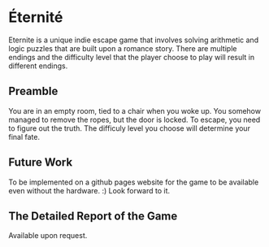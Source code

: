 # Éternité
Eternite is a unique indie escape game that involves solving arithmetic and logic puzzles that are built upon a romance story. There are multiple endings and the difficulty level that the player choose to play will result in different endings.

## Preamble
You are in an empty room, tied to a chair when you woke up.
You somehow managed to remove the ropes, but the door is locked.
To escape, you need to figure out the truth. 
The difficuly level you choose will determine your final fate.

## Future Work
To be implemented on a github pages website for the game to be available even without the hardware. :) 
Look forward to it. 

## The Detailed Report of the Game
Available upon request.

